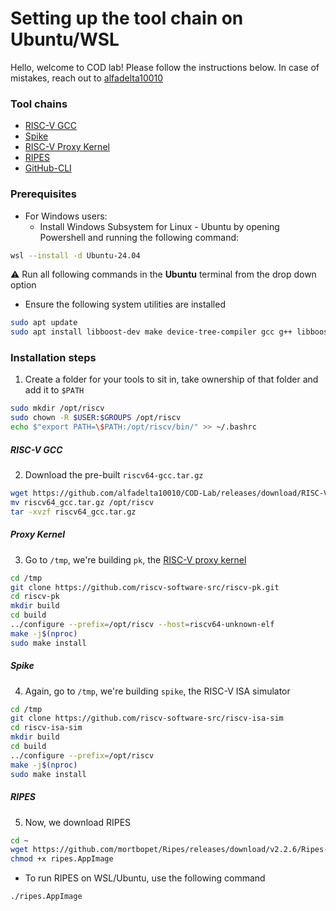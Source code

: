 # Setting up the tool chain on Ubuntu/WSL

Hello, welcome to COD lab! Please follow the instructions below. 
In case of mistakes, reach out to [alfadelta10010](https://wa.me/919967058974)
### Tool chains
- [RISC-V GCC](inst_Ubuntu-WSL.md#RISC-V-GCC)
- [Spike](inst_Ubuntu-WSL.md#Spike)
- [RISC-V Proxy Kernel](inst_Ubuntu-WSL.md#Proxy-kernel)
- [RIPES](inst_Ubuntu-WSL.md#RIPES)
- [GitHub-CLI](inst_Ubuntu-WSL.md#setting-up-github)

### Prerequisites
- For Windows users:
	- Install Windows Subsystem for Linux - Ubuntu by opening Powershell and running the following command:
```bash
wsl --install -d Ubuntu-24.04
```
:warning: Run all following commands in the **Ubuntu** terminal from the drop down option 

- Ensure the following system utilities are installed
```bash
sudo apt update
sudo apt install libboost-dev make device-tree-compiler gcc g++ libboost-regex-dev libboost-system-dev autoconf automake autotools-dev curl python3 python3-pip libmpc-dev libmpfr-dev libgmp-dev gawk build-essential bison flex texinfo gperf libtool patchutils bc zlib1g-dev libexpat-dev ninja-build git cmake libglib2.0-dev libslirp-dev libfuse2 -y
```

### Installation steps
1. Create a folder for your tools to sit in, take ownership of that folder and add it to `$PATH`
```bash
sudo mkdir /opt/riscv
sudo chown -R $USER:$GROUPS /opt/riscv
echo $"export PATH=\$PATH:/opt/riscv/bin/" >> ~/.bashrc
```

##### RISC-V GCC
2. Download the pre-built `riscv64-gcc.tar.gz` 
```bash
wget https://github.com/alfadelta10010/COD-Lab/releases/download/RISC-V_GCC/riscv64_gcc.tar.gz
mv riscv64_gcc.tar.gz /opt/riscv
tar -xvzf riscv64_gcc.tar.gz
```

##### Proxy Kernel
3. Go to `/tmp`, we're building `pk`, the [RISC-V proxy kernel](https://github.com/riscv-software-src/riscv-pk)
```bash
cd /tmp
git clone https://github.com/riscv-software-src/riscv-pk.git
cd riscv-pk
mkdir build
cd build
../configure --prefix=/opt/riscv --host=riscv64-unknown-elf
make -j$(nproc)
sudo make install
```

##### Spike
4. Again, go to `/tmp`, we're building `spike`, the RISC-V ISA simulator
```bash
cd /tmp
git clone https://github.com/riscv-software-src/riscv-isa-sim
cd riscv-isa-sim
mkdir build
cd build
../configure --prefix=/opt/riscv
make -j$(nproc)
sudo make install
```

##### RIPES
5. Now, we download RIPES
```bash
cd ~
wget https://github.com/mortbopet/Ripes/releases/download/v2.2.6/Ripes-v2.2.6-linux-x86_64.AppImage -O ripes.AppImage
chmod +x ripes.AppImage
```

- To run RIPES on WSL/Ubuntu, use the following command
```bash
./ripes.AppImage
```

